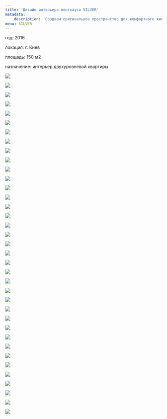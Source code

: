 ```yaml
---
title: 'Дизайн интерьера пентхауса SILVER'
metadata:
    description: 'Создаем оригинальное пространство для комфортного жилья. Индивидуальный подход к каждому клиенту.'
menu: SILVER
---
```


<div class="project-description">
<p>год: 2016</p>
<p>локация: г. Киев</p>
<p>площадь: 150 м2</p>
<p>назначение: интерьер двухуровневой квартиры</p>
</div>

<div class="clearfix"></div>
<div id="project-images" class="owl-carousel owl-theme" markdown="1">

![](Silver_Bedroom_%281%29.jpg)
    
![](Silver_Bedroom_%282%29.jpg)
    
![](Silver_Bedroom_%283%29.jpg)
    
![](Silver_Bedroom_%284%29.jpg)
    
![](Silver_Bedroom_%285%29.jpg)
    
![](Silver_Bedroom_%286%29.jpg)
    
![](Silver_D1_View01.jpg)
    
![](Silver_D1_View02.jpg)
    
![](Silver_D1_View03.jpg)
    
![](Silver_D1_View04.jpg)
    
![](Silver_girls_bedroom_View010001.jpg)
    
![](Silver_girls_bedroom_View020002.jpg)
    
![](Silver_girls_bedroom_View040004.jpg)
    
![](Silver_girls_bedroom_View55555.jpg)
    
![](Silver_Go_View01.jpg)
    
![](Silver_Go_View02.jpg)
    
![](Silver_Go_View03.jpg)
    
![](Silver_Go_View04.jpg)
    
![](Silver_Go_View05.jpg)
    
![](Silver_Go_View06.jpg)
    
![](Silver_Go_View07.jpg)
    
![](Silver_Go_View08.jpg)
    
![](Silver_Go_View09.jpg)
    
![](Silver_Go_View10.jpg)
    
![](Silver_Go_View15.jpg)
    
![](Silver_Go_View18.jpg)
    
![](Silver_G_View13_POST.jpg)
    
![](Silver_G_View14_POST.jpg)
    
![](Silver_SU_%281%29.jpg)
    
![](Silver_SU_%285%29.jpg)
    
![](Silver_SU_%286%29.jpg)
    
![](Silver_SU_%287%29.jpg)
    
![](Silver_SU_2_variant_%281%29.jpg)
    
![](Silver_SU_2_variant_%282%29.jpg)
    
![](Silver_SU_2_variant_%283%29.jpg)
    
![](Silver_T_%286%29.jpg)
    
![](Silver_T_%287%29.jpg)

</div>